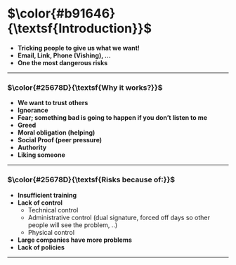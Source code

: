$\color{#b91646}{\textsf{Introduction}}$
========================================

- **Tricking people to give us what we want!**
- **Email, Link, Phone (Vishing), …**
- **One the most dangerous risks**
____________________________
### $\color{#25678D}{\textsf{Why it works?}}$

- **We want to trust others**
- **Ignorance**
- **Fear; something bad is going to happen if you don’t listen to me**
- **Greed**
- **Moral obligation (helping)**
- **Social Proof (peer pressure)**
- **Authority**
- **Liking someone**
____________________________________
### $\color{#25678D}{\textsf{Risks because of:}}$

- **Insufficient training**
- **Lack of control**
  - Technical control
  - Administrative control (dual signature, forced off days so other people will see the problem, ..)
  - Physical control
- **Large companies have more problems**
- **Lack of policies**
___________________________
